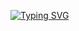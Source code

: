 [![Typing SVG](https://readme-typing-svg.demolab.com?font=Fira+Code&pause=1000&color=0016F7&center=true&vCenter=true&width=500&lines=Working+on+0x0A.+C+-+argc%2C+argv;By+Kah-Hun-Tee+(Cohort+10))](https://git.io/typing-svg)
